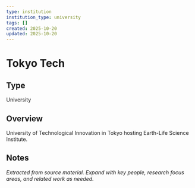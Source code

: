 ```yaml
---
type: institution
institution_type: university
tags: []
created: 2025-10-20
updated: 2025-10-20
---
```


# Tokyo Tech

## Type

University

## Overview

University of Technological Innovation in Tokyo hosting Earth-Life Science Institute.

## Notes

*Extracted from source material. Expand with key people, research focus areas, and related work as needed.*
